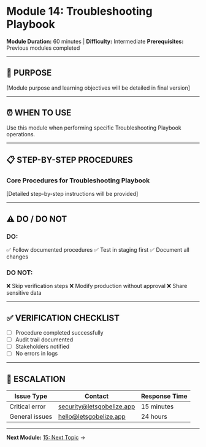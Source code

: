 # Module 14: Troubleshooting Playbook

**Module Duration:** 60 minutes | **Difficulty:** Intermediate
**Prerequisites:** Previous modules completed

---

## 🎯 **PURPOSE**

[Module purpose and learning objectives will be detailed in final version]

---

## ⏰ **WHEN TO USE**

Use this module when performing specific Troubleshooting Playbook operations.

---

## 📋 **STEP-BY-STEP PROCEDURES**

### **Core Procedures for Troubleshooting Playbook**

[Detailed step-by-step instructions will be provided]

---

## ⚠️ **DO / DO NOT**

### **DO:**
✅ Follow documented procedures
✅ Test in staging first
✅ Document all changes

### **DO NOT:**
❌ Skip verification steps
❌ Modify production without approval
❌ Share sensitive data

---

## ✅ **VERIFICATION CHECKLIST**

- [ ] Procedure completed successfully
- [ ] Audit trail documented
- [ ] Stakeholders notified
- [ ] No errors in logs

---

## 🚨 **ESCALATION**

| **Issue Type** | **Contact** | **Response Time** |
|----------------|-------------|-------------------|
| Critical error | security@letsgobelize.app | 15 minutes |
| General issues | hello@letsgobelize.app | 24 hours |

---

**Next Module:** [15: Next Topic](#) →
